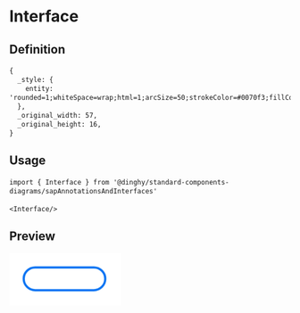 # Interface

## Definition

```
{
  _style: { 
    entity: 'rounded=1;whiteSpace=wrap;html=1;arcSize=50;strokeColor=#0070f3;fillColor=default;strokeWidth=1.5;',
  },
  _original_width: 57,
  _original_height: 16,
}
```

## Usage

```
import { Interface } from '@dinghy/standard-components-diagrams/sapAnnotationsAndInterfaces'

<Interface/>
```

## Preview

<img src="./interface.png" width="200"/>
